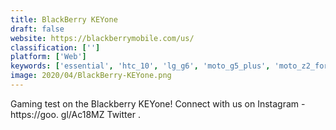 ```yaml
---
title: BlackBerry KEYone
draft: false 
website: https://blackberrymobile.com/us/
classification: ['']
platform: ['Web']
keywords: ['essential', 'htc_10', 'lg_g6', 'moto_g5_plus', 'moto_z2_force_by_lenovo', 'razer_phone', 'zenfone', 'iphone_xr']
image: 2020/04/BlackBerry-KEYone.png
---
```

Gaming test on the Blackberry KEYone! Connect with us on Instagram - https://goo. gl/Ac18MZ Twitter .